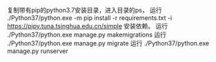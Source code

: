 复制带有pip的python3.7安装目录，进入目录的ps， 
运行
./Python37/python.exe -m pip install -r requirements.txt -i https://pipy.tuna.tsinghua.edu.cn/simple 
安装依赖。
运行
./Python37/python.exe manage.py makemigrations
运行
./Python37/python.exe manage.py migrate
运行
./Python37/python.exe manage.py runserver
